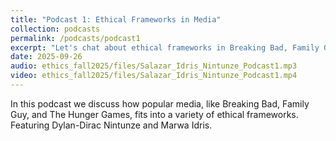 ```yaml
---
title: "Podcast 1: Ethical Frameworks in Media"
collection: podcasts
permalink: /podcasts/podcast1
excerpt: "Let's chat about ethical frameworks in Breaking Bad, Family Guy, and The Hunger Games."
date: 2025-09-26
audio: ethics_fall2025/files/Salazar_Idris_Nintunze_Podcast1.mp3
video: ethics_fall2025/files/Salazar_Idris_Nintunze_Podcast1.mp4
---
```

In this podcast we discuss how popular media, like Breaking Bad, Family Guy, and The Hunger Games, fits into a variety of ethical frameworks. Featuring Dylan-Dirac Nintunze and Marwa Idris.
